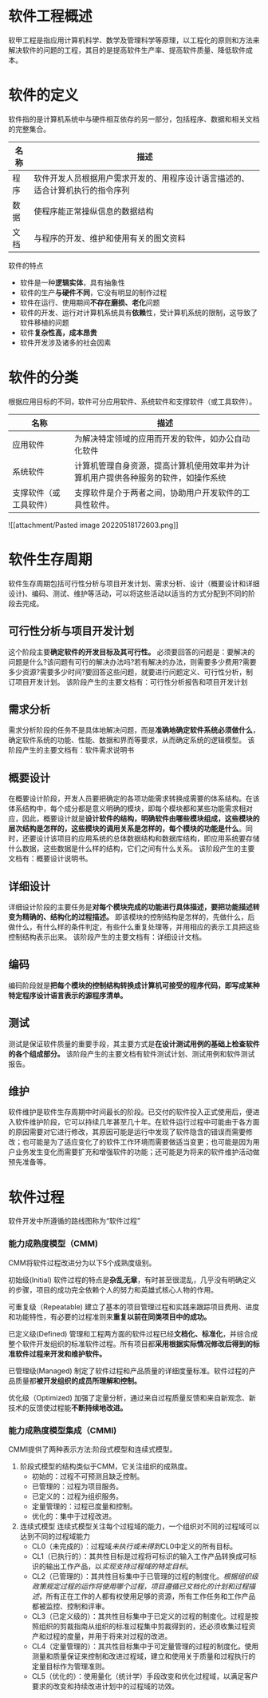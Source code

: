 # 软件工程概述

软甲工程是指应用计算机科学、数学及管理科学等原理，以工程化的原则和方法来解决软件的问题的工程，其目的是提高软件生产率、提高软件质量、降低软件成本。

# 软件的定义

软件指的是计算机系统中与硬件相互依存的另一部分，包括程序、数据和相关文档的完整集合。

|名称|描述|
|---|---|
|程序|软件开发人员根据用户需求开发的、用程序设计语言描述的、适合计算机执行的指令序列|
|数据|使程序能正常操纵信息的数据结构|
|文档|与程序的开发、维护和使用有关的图文资料|

软件的特点
- 软件是一种**逻辑实体**，具有抽象性
- 软件的生产**与硬件不同**，它没有明显的制作过程
- 软件在运行、使用期间**不存在磨损、老化**问题
- 软件的开发、运行对计算机系统具有**依赖**性，受计算机系统的限制，这导致了软件移植的问题
- 软件**复杂性高，成本昂贵**
- 软件开发涉及诸多的社会因素

# 软件的分类

根据应用目标的不同，软件可分应用软件、系统软件和支撑软件（或工具软件）。

|名称|描述|
|---|---|
|应用软件|为解决特定领域的应用而开发的软件，如办公自动化软件|
|系统软件|计算机管理自身资源，提高计算机使用效率并为计算机用户提供各种服务的软件，如操作系统|
|支撑软件（或工具软件）|支撑软件是介于两者之间，协助用户开发软件的工具性软件。|
![[attachment/Pasted image 20220518172603.png]]

# 软件生存周期

软件生存周期包括可行性分析与项目开发计划、需求分析、设计（概要设计和详细设计)、编码、测试、维护等活动，可以将这些活动以适当的方式分配到不同的阶段去完成。

## 可行性分析与项目开发计划
这个阶段主要**确定软件的开发目标及其可行性。** 必须要回答的问题是：要解决的问题是什么?该问题有可行的解决办法吗?若有解决的办法，则需要多少费用?需要多少资源?需要多少时间?要回答这些问题，就要进行问题定义、可行性分析，制订项目开发计划。
该阶段产生的主要文档有：可行性分析报告和项目开发计划

## 需求分析
需求分析阶段的任务不是具体地解决问题，而是**准确地确定软件系统必须做什么**，确定软件系统的功能、性能、数据和界而等要求，从而确定系统的逻辑模型。
该阶段产生的主要文档有：软件需求说明书

## 概要设计
在概要设计阶段，开发人员要把确定的各项功能需求转换成需要的体系结构。在该体系结构中，每个成分都是意义明确的模块，即每个模块都和某些功能需求相对应，因此，概要设计就是**设计软件的结构，明确软件由哪些模块组成，这些模块的层次结构是怎样的，这些模块的调用关系是怎样的，每个模块的功能是什么**。同时，还要设计该项目的应用系统的总体数据结构和数据库结构，即应用系统要存储什么数据，这些数据是什么样的结构，它们之间有什么关系。
该阶段产生的主要文档有：概要设计说明书。

## 详细设计
详细设计阶段的主要任务是**对每个模块完成的功能进行具体描述，要把功能描述转变为精确的、结构化的过程描述。** 即该模块的控制结构是怎样的，先做什么，后做什么，有什么样的条件判定，有些什么重复处理等，并用相应的表示工具把这些控制结构表示出来。
该阶段产生的主要文档有：详细设计文档。

## 编码
编码阶段就是**把每个模块的控制结构转换成计算机可接受的程序代码，即写成某种特定程序设计语言表示的源程序清单。**

## 测试
测试是保证软件质量的重要手段，其主要方式是**在设计测试用例的基础上检查软件的各个组成部分。**
该阶段产生的主要文档有软件测试计划、测试用例和软件测试报告。

## 维护
软件维护是软件生存周期中时间最长的阶段。已交付的软件投入正式使用后，便进入软件维护阶段，它可以持续几年甚至几十年。在软件运行过程中可能由于各方面的原因需要对它进行修改，其原因可能是运行中发现了软件隐含的错误而需要修改；也可能是为了适应变化了的软件工作环境而需要做适当变更；也可能是因为用户业务发生变化而需要扩充和增强软件的功能；还可能是为将来的软件维护活动做预先准备等。

# 软件过程

软件开发中所遵循的路线图称为“软件过程”

### 能力成熟度模型（CMM)
CMM将软件过程改进分为以下5个成熟度级别。

初始级(Initial)
软件过程的特点是**杂乱无章**，有时甚至很混乱，几乎没有明确定义的步骤，项目的成功完全依赖个人的努力和英雄式核心人物的作用。

可重复级（Repeatable)
建立了基本的项目管理过程和实践来跟踪项目费用、进度和功能特性，有必要的过程准则来**重复以前在同类项目中的成功。**

已定义级(Defined)
管理和工程两方面的软件过程已经**文档化、标准化**，并综合成整个软件开发组织的标准软件过程。所有项目都**采用根据实际情况修改后得到的标准软件过程来开发和维护软件。**

已管理级(Managed)
制定了软件过程和产品质量的详细度量标准。软件过程的产品质量都**被开发组织的成员所理解和控制。**

优化级（Optimized)
加强了定量分析，通过来自过程质量反馈和来自新观念、新技术的反馈使过程能**不断持续地改进。**

### 能力成熟度模型集成（CMMI)
CMMI提供了两种表示方法:阶段式模型和连续式模型。
1. 阶段式模型的结构类似于CMM，它关注组织的成熟度。
	- 初始的：过程不可预测且缺乏控制。
	- 已管理的：过程为项目服务。
	- 已定义的：过程为组织服务。
	- 定量管理的：过程已度量和控制。
	- 优化的：集中于过程改进。
2. 连续式模型
	连续式模型关注每个过程域的能力，一个组织对不同的过程域可以达到不同的过程域能力
	- CL0（未完成的）：过程域*未执行或未得到*CL0中定义的所有目标。
	- CL1（已执行的）：其共性目标是过程将可标识的输入工作产品转换成可标识的输出工作产品，以*实现支持过程域的特定目标*。
	- CL2（已管理的）：其共性目标集中于已管理的过程的制度化。*根据组织级政策规定过程的运作将使用哪个过程，项目遵循已文档化的计划和过程描述*，所有正在工作的人都有权使用足够的资源，所有工作任务和工作产品都被监控、控制和评审。
	- CL3（已定义级的）：其共性目标集中于已定义的过程的制度化。过程是按照组织的剪裁指南从组织的标准过程集中剪裁得到的，还必须收集过程资产和过程的度量，并用于将来对过程的改进。
	- CL4（定量管理的）：其共性目标集中于可定量管理的过程的制度化。使用测量和质量保证来控制和改进过程域，建立和使用关于质量和过程执行的定量目标作为管理准则。
	- CL5（优化的）：使用量化（统计学）手段改变和优化过程域，以满足客户要求的改变和持续改进计划中的过程域的功效。

